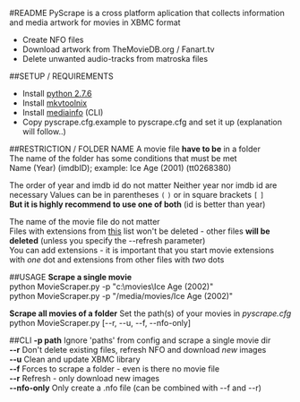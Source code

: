 #README
PyScrape is a cross platform aplication that collects information and media artwork for movies in XBMC format  
 - Create NFO files
 - Download artwork from TheMovieDB.org / Fanart.tv
 - Delete unwanted audio-tracks from matroska files


##SETUP / REQUIREMENTS
 - Install [python 2.7.6](http://python.org/download/releases/2.7.6/ "python 2.7.6")
 - Install [mkvtoolnix](http://www.bunkus.org/videotools/mkvtoolnix/downloads.html "mkvtoolnix")
 - Install [mediainfo](http://mediaarea.net/de/MediaInfo/Download "mediainfo") (CLI)   
 - Copy pyscrape.cfg.example to pyscrape.cfg and set it up (explanation will follow..)
  
  

##RESTRICTION / FOLDER NAME
A movie file **have to be** in a folder  
The name of the folder has some conditions that must be met  
Name (Year) (imdbID); example: Ice Age (2001) (tt0268380)  

The order of year and imdb id do not matter
Neither year nor imdb id are necessary
Values can be in parentheses `(` `)` or in square brackets `[` `]`  
**But it is highly recommend to use one of both** (id is better than year)  
  
The name of the movie file do not matter  
Files with extensions from [this](https://github.com/SchadLucas/pyscrape/blob/master/pyscrape/system/extensions "this") list won't be deleted - other files **will be deleted** (unless you specify the --refresh parameter)  
You can add extensions - it is important that you start movie extensions with *one* dot and extensions from other files with *two* dots  




##USAGE
**Scrape a single movie**  
python MovieScraper.py -p "c:\movies\Ice Age (2002)"  
python MovieScraper.py -p "/media/movies/Ice Age (2002)"  
  
**Scrape all movies of a folder**
Set the path(s) of your movies in *pyscrape.cfg*  
python MovieScraper.py  [--r, --u, --f, --nfo-only]


##CLI
**-p path** Ignore 'paths' from config and scrape a single movie dir  
**--r**     Don't delete existing files, refresh NFO and download *new* images  
**--u**     Clean and update XBMC library  
**--f**     Forces to scrape a folder - even is there no movie file  
**--r**     Refresh - only download new images  
**--nfo-only** Only create a .nfo file (can be combined with --f and --r)  
